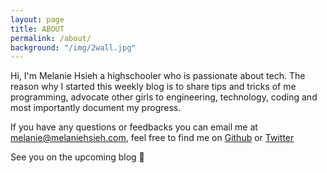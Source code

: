 ```yaml
---
layout: page
title: ABOUT
permalink: /about/
background: "/img/2wall.jpg"
---
```


Hi, I'm Melanie Hsieh a highschooler who is passionate about tech. The reason
why I started this weekly blog is to share tips and tricks of me programming,
advocate other girls to engineering, technology, coding and most importantly
document my progress.

If you have any questions or feedbacks you can email me at <melanie@melaniehsieh.com>, feel free to find me on [Github](https://github.com/melaniehsieh) or [Twitter](https://twitter.com/melaniehsieh)

See you on the upcoming blog 👋
